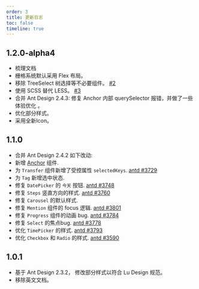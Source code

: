 ```yaml
---
order: 3
title: 更新日志
toc: false
timeline: true
---
```


## 1.2.0-alpha4

* 梳理文档
* 栅格系统默认采用 Flex 布局。
* 移除 TreeSelect 树选择等不必要组件。 [#2](https://github.com/zhulux/react-lu-design/issues/2)
* 使用 SCSS 替代 LESS。 [#3](https://github.com/zhulux/react-lu-design/issues/3)
* 合并 Ant Design 2.4.3: 修复 Anchor 内部 querySelector 报错，并做了一些体验优化 。
* 优化部分样式。
* 采用全新Icon。

## 1.1.0

* 合并 Ant Design 2.4.2 如下改动:
* 新增 [Anchor](https://ant.design/components/anchor) 组件.
* 为 `Transfer` 组件新增了受控属性 `selectedKeys`. [antd #3729](https://github.com/ant-design/ant-design/issues/3729)
* 为 `Tag` 新增选中状态.
* 修复 `DatePicker` 的 `今天` 按钮. [antd #3748](https://github.com/ant-design/ant-design/issues/3748)
* 修复 `Steps` 竖直方向的样式. [antd #3760](https://github.com/ant-design/ant-design/issues/3760)
* 修复 `Carousel` 的默认样式.
* 修复 `Mention` 组件的 focus 逻辑. [antd #3801](https://github.com/ant-design/ant-design/issues/3801)
* 修复 `Progress` 组件的动画 bug. [antd #3784](https://github.com/ant-design/ant-design/issues/3784)
* 修复 `Select` 的焦点bug. [antd #3778](https://github.com/ant-design/ant-design/issues/3778)
* 优化 `TimePicker` 的样式. [antd #3793](https://github.com/ant-design/ant-design/issues/3793)
* 优化 `Checkbox` 和 `Radio` 的样式. [antd #3590](https://github.com/ant-design/ant-design/issues/3590)



## 1.0.1


* 基于 Ant Design 2.3.2， 修改部分样式以符合 Lu Design 规范。
* 移除英文文档。

